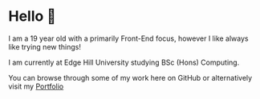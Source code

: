 # Hello 👋

I am a 19 year old with a primarily Front-End focus, however I like always like trying new things!

I am currently at Edge Hill University studying BSc (Hons) Computing.



You can browse through some of my work here on GitHub or alternatively visit my [Portfolio](https://vlcty.netlify.app)
